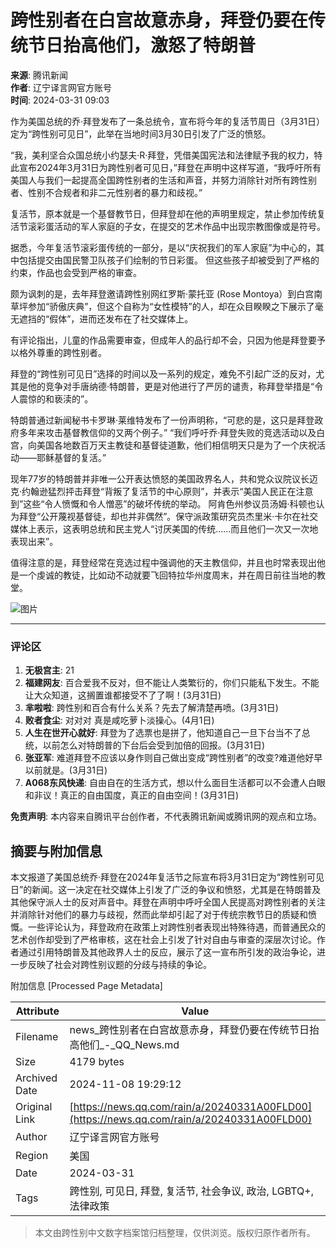 # 跨性别者在白宫故意赤身，拜登仍要在传统节日抬高他们，激怒了特朗普

**来源**: 腾讯新闻  
**作者**: 辽宁译言网官方账号  
**时间**: 2024-03-31 09:03  

作为美国总统的乔·拜登发布了一条总统令，宣布将今年的复活节周日（3月31日）定为“跨性别可见日”，此举在当地时间3月30日引发了广泛的愤怒。

“我，美利坚合众国总统小约瑟夫·R·拜登，凭借美国宪法和法律赋予我的权力，特此宣布2024年3月31日为跨性别者可见日，”拜登在声明中这样写道，“我呼吁所有美国人与我们一起提高全国跨性别者的生活和声音，并努力消除针对所有跨性别者、性别不合规者和非二元性别者的暴力和歧视。”

复活节，原本就是一个基督教节日，但拜登却在他的声明里规定，禁止参加传统复活节滚彩蛋活动的军人家庭的子女，在提交的艺术作品中出现宗教图像或是符号。

据悉，今年复活节滚彩蛋传统的一部分，是以“庆祝我们的军人家庭”为中心的，其中包括提交由国民警卫队孩子们绘制的节日彩蛋。 但这些孩子却被受到了严格的约束，作品也会受到严格的审查。

颇为讽刺的是，去年拜登邀请跨性别网红罗斯·蒙托亚 (Rose Montoya）到白宫南草坪参加“骄傲庆典”，但这个自称为“女性模特”的人，却在众目睽睽之下展示了毫无遮挡的“假体”，进而还发布在了社交媒体上。

有评论指出，儿童的作品需要审查，但成年人的品行却不会，只因为他是拜登要予以格外尊重的跨性别者。

拜登的“跨性别可见日”选择的时间以及一系列的规定，难免不引起广泛的反对，尤其是他的竞争对手唐纳德·特朗普，更是对他进行了严厉的谴责，称拜登举措是“令人震惊的和亵渎的”。

特朗普通过新闻秘书卡罗琳·莱维特发布了一份声明称，“可悲的是，这只是拜登政府多年来攻击基督教信仰的又两个例子。” “我们呼吁乔·拜登失败的竞选活动以及白宫，向美国各地数百万天主教徒和基督徒道歉，他们相信明天只是为了一个庆祝活动——耶稣基督的复活。”

现年77岁的特朗普并非唯一公开表达愤怒的美国政界名人，共和党众议院议长迈克·约翰逊猛烈抨击拜登“背叛了复活节的中心原则”，并表示“美国人民正在注意到”这些“令人愤慨和令人憎恶”的破坏传统的举动。 阿肯色州参议员汤姆·科顿也认为拜登“公开蔑视基督徒，却也并非偶然”。保守派政策研究员杰里米·卡尔在社交媒体上表示，这表明总统和民主党人“讨厌美国的传统……而且他们一次又一次地表现出来”。

值得注意的是，拜登经常在竞选过程中强调他的天主教信仰，并且也时常表现出他是一个虔诚的教徒，比如动不动就要飞回特拉华州度周末，并在周日前往当地的教堂。

![图片](https://inews.gtimg.com/newsapp_bt/0/1012205723968_6694/0)

---

### 评论区
1. **无极宫主**: 21
2. **福建网友**: 百合爱我不反对，但不能让人类繁衍的，你们只能私下发生。不能让大众知道，这搁置谁都接受不了了啊！(3月31日)
3. **芈啦啦**: 跨性别和百合有什么关系？先去了解清楚再喷。(3月31日)
4. **败者食尘**: 对对对 真是咸吃萝卜淡操心。(4月1日)
5. **人生在世开心就好**: 拜登为了选票也是拼了，他知道自己一旦下台当不了总统，以前怎么对特朗普的下台后会受到加倍的回报。(3月31日)
6. **张亚军**: 难道拜登不应该以身作则自己做出变成“跨性别者”的改变?难道他好早以前就是。(3月31日)
7. **A068东风快递**: 自由自在的生活方式，想以什么面目生活都可以不会遭人白眼和非议！真正的自由国度，真正的自由空间！(3月31日)

**免责声明**: 本内容来自腾讯平台创作者，不代表腾讯新闻或腾讯网的观点和立场。

## 摘要与附加信息

<!-- tcd_abstract -->
本文报道了美国总统乔·拜登在2024年复活节之际宣布将3月31日定为“跨性别可见日”的新闻。这一决定在社交媒体上引发了广泛的争议和愤怒，尤其是在特朗普及其他保守派人士的反对声音中。拜登在声明中呼吁全国人民提高对跨性别者的关注并消除针对他们的暴力与歧视，然而此举却引起了对于传统宗教节日的质疑和愤慨。一些评论认为，拜登政府在政策上对跨性别者表现出特殊待遇，而普通民众的艺术创作却受到了严格审核，这在社会上引发了针对自由与审查的深层次讨论。作者通过引用特朗普及其他政界人士的反应，展示了这一宣布所引发的政治争论，进一步反映了社会对跨性别议题的分歧与持续的争论。
<!-- tcd_abstract_end -->

附加信息 [Processed Page Metadata]

| Attribute       | Value                                  |
|-----------------|----------------------------------------|
| Filename        | news_跨性别者在白宫故意赤身，拜登仍要在传统节日抬高他们_-_QQ_News.md                             |
| Size            | 4179 bytes                           |
| Archived Date   | 2024-11-08 19:29:12                             |
| Original Link   | [https://news.qq.com/rain/a/20240331A00FLD00](https://news.qq.com/rain/a/20240331A00FLD00)                       |
| Author          | 辽宁译言网官方账号                               |
| Region          | 美国                               |
| Date            | 2024-03-31                                 |
| Tags            | 跨性别, 可见日, 拜登, 复活节, 社会争议, 政治,  LGBTQ+, 法律政策                                 |
>
> 本文由跨性别中文数字档案馆归档整理，仅供浏览。版权归原作者所有。
>